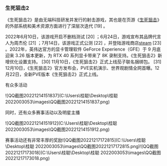 ### 生死狙击2

《生死狙击2》是由无端科技研发并发行的射击游戏，其也是在页游《[生死狙击](https://www.ssjj.cn/fab?from=baidusem_ss2_409700021&bd_vid=8371961373135282255)》的外部系统和美术资源方面进行了深层次迭代 [19] 。

2022年6月10日，该游戏开启不删档测试 [20] ；6月24日，游戏宣布其品牌代言人为周杰伦 [21] ；7月14日，该游戏正式公测 [22] ，并登陆游戏商店[steam](https://www.ssjj.cn/fab?from=baidusem_ss2_409700021&bd_vid=8371961373135282255) [23] 。2022年，英伟达官方的显卡管理软件 GeForce Experience（GFE）于 9 月底迎来 3.26 版本更新，为 RTX 40 系列显卡带来了 8K 录制支持。《生死狙击2》新增优化设置支持。 [30] 11月10日，《生死狙击2》正式上线茄子联名捆绑包。 [31] 12月10日，《生死狙击2》官方发布会，PVE实机演示、世界观剧情全网首曝。12月22日，全新PVE版本《生死狙击2》正式上线。

有众多活动

![QQ截图20221214151837](C:\Users\桂聪\Desktop\桂聪 2022003053\images\QQ截图20221214151837.png)

同时，还有众多赛事活动以及明星主播

![QQ截图20221214151912](C:\Users\桂聪\Desktop\桂聪 2022003053\images\QQ截图20221214151912.png)

赛事活动还有非常丰厚的奖励![QQ截图20221217172815](C:\Users\桂聪\Desktop\桂聪 2022003053\images\QQ截图20221217172815.png)![QQ截图20221217173018](C:\Users\桂聪\Desktop\桂聪 2022003053\images\QQ截图20221217173018.png)